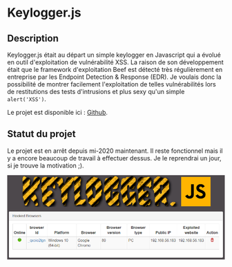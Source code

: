 # Keylogger.js

## Description

Keylogger.js était au départ un simple keylogger en Javascript qui a évolué en outil d'exploitation de vulnérabilité XSS. La raison de son développement était que le framework d'exploitation Beef est détecté très régulièrement en entreprise par les Endpoint Detection & Response (EDR). Je voulais donc la possibilité de montrer facilement l'exploitation de telles vulnérabilités lors de restitutions des tests d'intrusions et plus sexy qu'un simple `alert('XSS')`.

Le projet est disponible ici : [Github](https://github.com/Sharpforce/keylogger.js).

## Statut du projet

Le projet est en arrêt depuis mi-2020 maintenant. Il reste fonctionnel mais il y a encore beaucoup de travail à effectuer dessus. Je le reprendrai un jour, si je trouve la motivation ;).

![](<../.gitbook/assets/image (29).png>)
